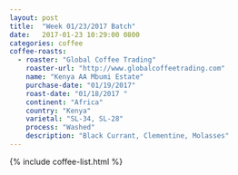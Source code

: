 ```yaml
---
layout: post
title:  "Week 01/23/2017 Batch"
date:   2017-01-23 10:29:00 0800
categories: coffee
coffee-roasts:
  - roaster: "Global Coffee Trading"
    roaster-url: "http://www.globalcoffeetrading.com"
    name: "Kenya AA Mbumi Estate"
    purchase-date: "01/19/2017"
    roast-date: "01/18/2017	"
    continent: "Africa"
    country: "Kenya"
    varietal: "SL-34, SL-28"
    process: "Washed"
    description: "Black Currant, Clementine, Molasses"
---
```


{% include coffee-list.html %}
